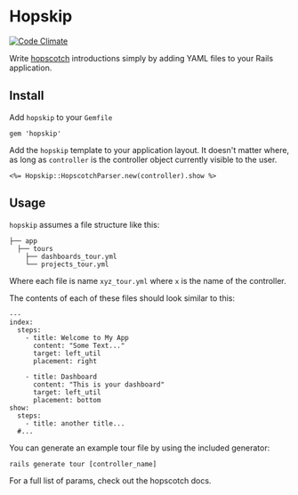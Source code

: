 # Hopskip

[![Code Climate](https://codeclimate.com/github/boxuk/hopskip.png)](https://codeclimate.com/github/boxuk/hopskip)

Write [hopscotch](https://github.com/linkedin/hopscotch) introductions simply by adding YAML files to your Rails application.

## Install

Add `hopskip` to your `Gemfile`

    gem 'hopskip'

Add the `hopskip` template to your application layout. It doesn't matter where, as long as `controller` is the controller object currently visible to the user.

    <%= Hopskip::HopscotchParser.new(controller).show %>

## Usage

`hopskip` assumes a file structure like this:

    ├── app
      ├── tours
        ├── dashboards_tour.yml
        └── projects_tour.yml

Where each file is name `xyz_tour.yml` where `x` is the name of the controller.

The contents of each of these files should look similar to this:

    ---
    index:
      steps:
        - title: Welcome to My App
          content: "Some Text..."
          target: left_util
          placement: right

        - title: Dashboard
          content: "This is your dashboard"
          target: left_util
          placement: bottom
    show:
      steps:
        - title: another title...
      #...

You can generate an example tour file by using the included generator:

    rails generate tour [controller_name]

For a full list of params, check out the hopscotch docs.